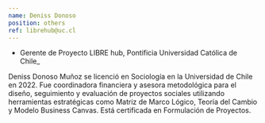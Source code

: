 ```yaml
---
name: Deniss Donoso
position: others
ref: librehub@uc.cl
---
```


- Gerente de Proyecto LIBRE hub, Pontificia Universidad Católica de Chile_<br>

Deniss Donoso Muñoz se licenció en Sociología en la Universidad de Chile en 2022. Fue coordinadora financiera y asesora metodológica para el diseño, seguimiento y evaluación de proyectos sociales utilizando herramientas estratégicas como Matriz de Marco Lógico, Teoría del Cambio y Modelo Business Canvas. Está certificada en Formulación de Proyectos.